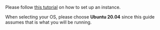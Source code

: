 Please follow [this tutorial](https://lightsail.aws.amazon.com/ls/docs/en_us/articles/how-to-create-amazon-lightsail-instance-virtual-private-server-vps) on how to set up an instance.

When selecting your OS, please choose **Ubuntu 20.04** since this guide assumes that is what you will be running.
